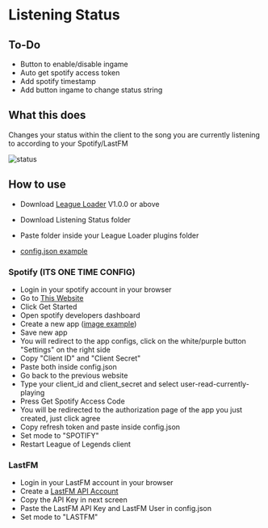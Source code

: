 # Listening Status

## To-Do
- Button to enable/disable ingame
- Auto get spotify access token
- Add spotify timestamp
- Add button ingame to change status string

## What this does
Changes your status within the client to the song you are currently listening to according to your Spotify/LastFM

![status](https://user-images.githubusercontent.com/49544373/221472119-7f8bf8b7-e9bc-4ad4-b4c7-f94b79d7608a.gif)


## How to use
- Download [League Loader](https://leagueloader.app) V1.0.0 or above
- Download Listening Status folder
- Paste folder inside your League Loader plugins folder

- [config.json example](https://i.imgur.com/6txTw01.png)

### Spotify (ITS ONE TIME CONFIG)
- Login in your spotify account in your browser
- Go to [This Website](https://spotify-refresh-token-generator.netlify.app/)
- Click Get Started
- Open spotify developers dashboard
- Create a new app ([image example](https://i.imgur.com/UrolYW0.png))
- Save new app
- You will redirect to the app configs, click on the white/purple button "Settings" on the right side
- Copy "Client ID" and "Client Secret"
- Paste both inside config.json
- Go back to the previous website
- Type your client_id and client_secret and select user-read-currently-playing
- Press Get Spotify Access Code
- You will be redirected to the authorization page of the app you just created, just click agree
- Copy refresh token and paste inside config.json
- Set mode to "SPOTIFY"
- Restart League of Legends client


### LastFM
- Login in your LastFM account in your browser
- Create a [LastFM API Account](https://www.last.fm/api/account/create)
- Copy the API Key in next screen
- Paste the LastFM API Key and LastFM User in config.json
- Set mode to "LASTFM"
